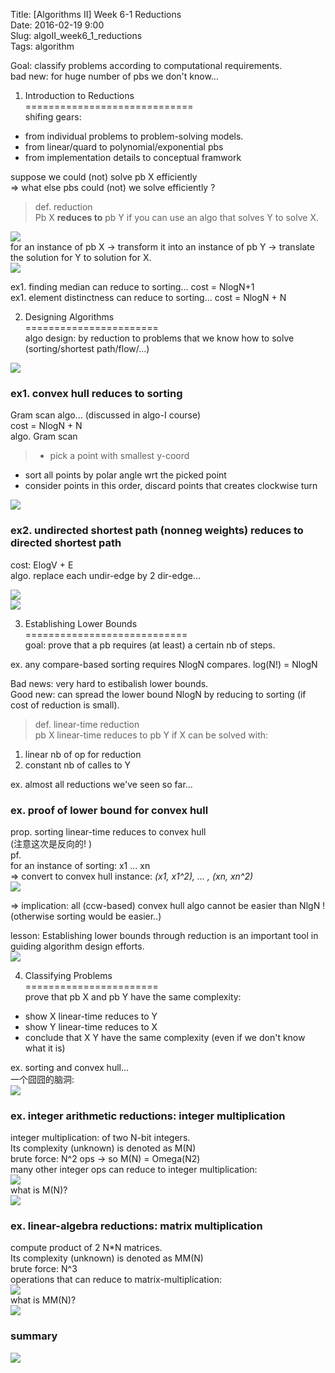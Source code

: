 Title: [Algorithms II] Week 6-1 Reductions   
Date: 2016-02-19 9:00  
Slug:  algoII_week6_1_reductions      
Tags: algorithm         
  
  
  
Goal: classify problems according to computational requirements.   
bad new: for huge number of pbs we don't know...  
  
1. Introduction to Reductions  
=============================  
shifing gears:  
  
* from individual problems to problem-solving models.   
* from linear/quard to polynomial/exponential pbs  
* from implementation details to conceptual framwork  
  
  
suppose we could (not) solve pb X efficiently   
⇒ what else pbs could (not) we solve efficiently ?  
      
    
>def. reduction  
Pb X **reduces to** pb Y if you can use an algo that solves Y to solve X.   
  
![](images/algoII_week6_1_reductions/pasted_image.png)  
for an instance of pb X → transform it into an instance of pb Y → translate the solution for Y to solution for X.  
![](images/algoII_week6_1_reductions/pasted_image001.png)  
  
ex1. finding median can reduce to sorting... cost = NlogN+1  
ex1. element distinctness can reduce to sorting... cost = NlogN + N  
  
2. Designing Algorithms  
=======================  
algo design: by reduction to problems that we know how to solve (sorting/shortest path/flow/...)  
  
![](images/algoII_week6_1_reductions/pasted_image002.png)  
  
### ex1. convex hull reduces to sorting  
Gram scan algo... (discussed in algo-I course)  
cost = NlogN + N  
algo. Gram scan  
> * pick a point with smallest y-coord  
* sort all points by polar angle wrt the picked point   
* consider points in this order, discard points that creates clockwise turn   
  
![](images/algoII_week6_1_reductions/pasted_image003.png)  
  
### ex2. undirected shortest path (nonneg weights) reduces to directed shortest path  
cost: ElogV + E  
algo. replace each undir-edge by 2 dir-edge...  
  
![](images/algoII_week6_1_reductions/pasted_image004.png)  
![](images/algoII_week6_1_reductions/pasted_image005.png)  
  
3. Establishing Lower Bounds  
============================  
goal: prove that a pb requires (at least) a certain nb of steps.   
  
ex. any compare-based sorting requires NlogN compares. log(N!) = NlogN  
  
Bad news: very hard to estibalish lower bounds.  
Good new: can spread the lower bound NlogN by reducing to sorting (if cost of reduction is small).   
  

>def. linear-time reduction  
pb X linear-time reduces to pb Y if X can be solved with:   
1. linear nb of op for reduction  
2. constant nb of calles to Y  
  
  
ex. almost all reductions we've seen so far...   
  
### ex. proof of lower bound for convex hull  
prop. sorting linear-time reduces to convex hull   
(注意这次是反向的! )  
pf.   
for an instance of sorting: x1 ... xn  
⇒ convert to convex hull instance: *(x1, x1^2), ... , (xn, xn^2)*  
![](images/algoII_week6_1_reductions/pasted_image006.png)  
  
⇒ implication: all (ccw-based) convex hull algo cannot be easier than NlgN ! (otherwise sorting would be easier..)   
  
lesson: Establishing lower bounds through reduction is an important tool in guiding algorithm design efforts.  
![](images/algoII_week6_1_reductions/pasted_image007.png)  
  
4. Classifying Problems  
=======================  
prove that pb X and pb Y have the same complexity:   
  
* show X linear-time reduces to Y  
* show Y linear-time reduces to X  
* conclude that X Y have the same complexity (even if we don't know what it is)  
  
  
ex. sorting and convex hull...   
一个囧囧的脑洞:   
![](images/algoII_week6_1_reductions/pasted_image008.png)  
  
### ex. integer arithmetic reductions: integer multiplication  
integer multiplication: of two N-bit integers.   
Its complexity (unknown) is denoted as M(N)  
brute force: N^2 ops  → so M(N) = Omega(N2)  
many other integer ops can reduce to integer multiplication:   
![](images/algoII_week6_1_reductions/pasted_image009.png)  
what is M(N)?  
![](images/algoII_week6_1_reductions/pasted_image010.png)  
  
### ex. linear-algebra reductions: matrix multiplication  
compute product of 2 N*N matrices.   
Its complexity (unknown) is denoted as MM(N)  
brute force: N^3  
operations that can reduce to matrix-multiplication:  
![](images/algoII_week6_1_reductions/pasted_image011.png)  
what is MM(N)?  
![](images/algoII_week6_1_reductions/pasted_image012.png)  
  
### summary  
![](images/algoII_week6_1_reductions/pasted_image013.png)  
